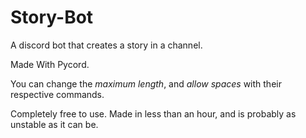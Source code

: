# Story-Bot
A discord bot that creates a story in a channel.


Made With Pycord.

You can change the *maximum length*, and *allow spaces* with their respective commands.

Completely free to use.
Made in less than an hour, and is probably as unstable as it can be.
